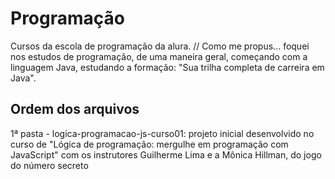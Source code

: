 # Programação
 Cursos da escola de programação da alura.
 // Como me propus... foquei nos estudos de programação, de uma maneira geral, começando com a linguagem Java, estudando a formação: "Sua trilha completa de carreira em Java".

 ## Ordem dos arquivos
 1ª pasta - logica-programacao-js-curso01: projeto inicial desenvolvido no curso de "Lógica de programação: mergulhe em programação com JavaScript" com os instrutores Guilherme Lima e a Mônica Hillman, do jogo do número secreto

 